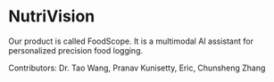 # NutriVision

Our product is called FoodScope. 
It is a multimodal AI assistant for personalized precision food logging.

Contributors:
Dr. Tao Wang,
Pranav Kunisetty,
Eric,
Chunsheng Zhang
